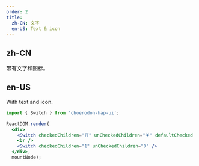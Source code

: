 ```yaml
---
order: 2
title:
  zh-CN: 文字
  en-US: Text & icon
---
```


## zh-CN

带有文字和图标。

## en-US

With text and icon.

````jsx
import { Switch } from 'choerodon-hap-ui';

ReactDOM.render(
  <div>
    <Switch checkedChildren="开" unCheckedChildren="关" defaultChecked />
    <br />
    <Switch checkedChildren="1" unCheckedChildren="0" />
  </div>,
  mountNode);
````

